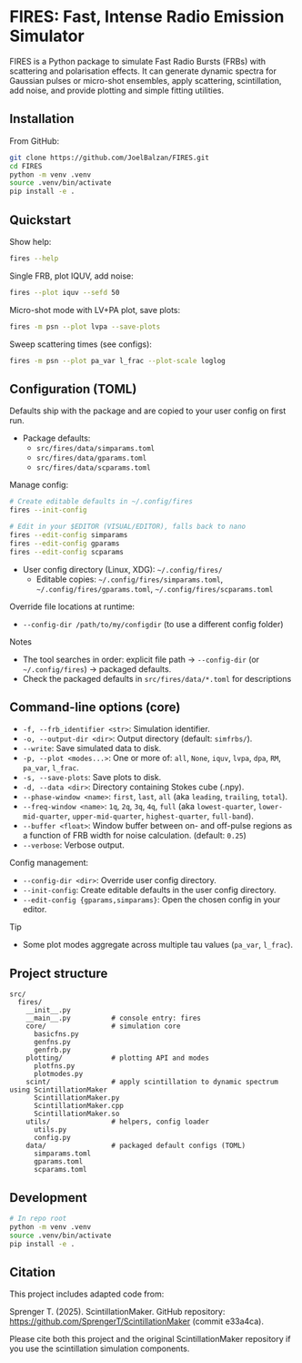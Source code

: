 # FIRES: Fast, Intense Radio Emission Simulator

FIRES is a Python package to simulate Fast Radio Bursts (FRBs) with scattering and polarisation effects. It can generate dynamic spectra for Gaussian pulses or micro-shot ensembles, apply scattering, scintillation, add noise, and provide plotting and simple fitting utilities.

## Installation

From GitHub:
```bash
git clone https://github.com/JoelBalzan/FIRES.git
cd FIRES
python -m venv .venv
source .venv/bin/activate
pip install -e .
```

## Quickstart

Show help:
```bash
fires --help
```

Single FRB, plot IQUV, add noise:
```bash
fires --plot iquv --sefd 50
```

Micro-shot mode with LV+PA plot, save plots:
```bash
fires -m psn --plot lvpa --save-plots
```

Sweep scattering times (see configs):
```bash
fires -m psn --plot pa_var l_frac --plot-scale loglog
```

## Configuration (TOML)

Defaults ship with the package and are copied to your user config on first run.

- Package defaults:
  - `src/fires/data/simparams.toml`
  - `src/fires/data/gparams.toml`
  - `src/fires/data/scparams.toml`

Manage config:
```bash
# Create editable defaults in ~/.config/fires
fires --init-config

# Edit in your $EDITOR (VISUAL/EDITOR), falls back to nano
fires --edit-config simparams
fires --edit-config gparams
fires --edit-config scparams
```

- User config directory (Linux, XDG): `~/.config/fires/`
  - Editable copies: `~/.config/fires/simparams.toml`, `~/.config/fires/gparams.toml`, `~/.config/fires/scparams.toml`

Override file locations at runtime:
- `--config-dir /path/to/my/configdir` (to use a different config folder)

Notes
- The tool searches in order: explicit file path → `--config-dir` (or `~/.config/fires`) → packaged defaults.
- Check the packaged defaults in `src/fires/data/*.toml` for descriptions

## Command-line options (core)

- `-f, --frb_identifier <str>`: Simulation identifier.
- `-o, --output-dir <dir>`: Output directory (default: `simfrbs/`).
- `--write`: Save simulated data to disk.
- `-p, --plot <modes...>`: One or more of: `all`, `None`, `iquv`, `lvpa`, `dpa`, `RM`, `pa_var`, `l_frac`.
- `-s, --save-plots`: Save plots to disk.
- `-d, --data <dir>`: Directory containing Stokes cube (.npy).
- `--phase-window <name>`: `first`, `last`, `all` (aka `leading`, `trailing`, `total`).
- `--freq-window <name>`: `1q`, `2q`, `3q`, `4q`, `full` (aka `lowest-quarter`, `lower-mid-quarter`, `upper-mid-quarter`, `highest-quarter`, `full-band`).
- `--buffer <float>`: Window buffer between on- and off-pulse regions as a function of FRB width for noise calculation. (default: `0.25`)
- `--verbose`: Verbose output.

Config management:
- `--config-dir <dir>`: Override user config directory.
- `--init-config`: Create editable defaults in the user config directory.
- `--edit-config {gparams,simparams}`: Open the chosen config in your editor.

Tip
- Some plot modes aggregate across multiple tau values (`pa_var`, `l_frac`).


## Project structure

```
src/
  fires/
    __init__.py
    __main__.py          # console entry: fires
    core/                # simulation core
      basicfns.py
      genfns.py
      genfrb.py
    plotting/            # plotting API and modes
      plotfns.py
      plotmodes.py
    scint/               # apply scintillation to dynamic spectrum using ScintillationMaker
      ScintillationMaker.py
      ScintillationMaker.cpp
      ScintillationMaker.so
    utils/               # helpers, config loader
      utils.py
      config.py
    data/                # packaged default configs (TOML)
      simparams.toml
      gparams.toml
      scparams.toml
```

## Development

```bash
# In repo root
python -m venv .venv
source .venv/bin/activate
pip install -e .
```

## Citation

This project includes adapted code from:

Sprenger T. (2025). ScintillationMaker. GitHub repository: https://github.com/SprengerT/ScintillationMaker (commit e33a4ca).

Please cite both this project and the original ScintillationMaker repository if you use the scintillation simulation components.
